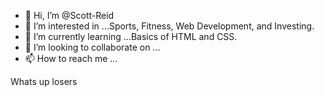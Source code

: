 - 👋 Hi, I’m @Scott-Reid
- 👀 I’m interested in ...Sports, Fitness, Web Development, and Investing.
- 🌱 I’m currently learning ...Basics of HTML and CSS.
- 💞️ I’m looking to collaborate on ...
- 📫 How to reach me ...

<!---
Scott-Reid/Scott-Reid is a ✨ special ✨ repository because its `README.md` (this file) appears on your GitHub profile.
You can click the Preview link to take a look at your changes.
--->
Whats up losers 

